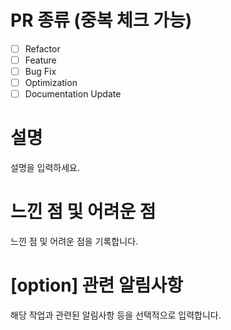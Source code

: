 # PR 종류 (중복 체크 가능)
- [ ]  Refactor
- [ ]  Feature
- [ ]  Bug Fix
- [ ]  Optimization
- [ ]  Documentation Update

# 설명
설명을 입력하세요.

# 느낀 점 및 어려운 점
느낀 점 및 어려운 점을 기록합니다.

# [option] 관련 알림사항
해당 작업과 관련된 알림사항 등을 선택적으로 입력합니다.
